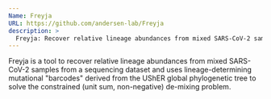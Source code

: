 ```yaml
---
Name: Freyja
URL: https://github.com/andersen-lab/Freyja
description: >
  Freyja: Recover relative lineage abundances from mixed SARS-CoV-2 samples.
---
```


Freyja is a tool to recover relative lineage abundances from mixed SARS-CoV-2 samples from a sequencing dataset and uses lineage-determining mutational "barcodes" derived from the UShER global phylogenetic tree to solve the constrained (unit sum, non-negative) de-mixing problem.
